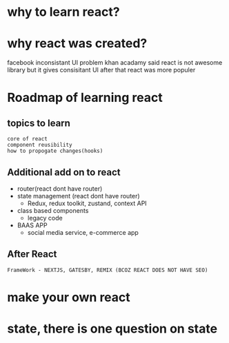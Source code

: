 # why to learn react?

# why react was created?
 facebook inconsistant UI problem
 khan acadamy said react is not awesome library but it gives consisitant UI
 after that react was more populer

# Roadmap of learning react

  ## topics to learn
    core of react
    component reusibility
    how to propogate changes(hooks)

  ## Additional add on to react
  * router(react dont have router)
  * state management (react dont have router)
    - Redux, redux toolkit, zustand, context API
  * class based components
    - legacy code
  * BAAS APP
    - social media service, e-commerce app

  ## After React
    FrameWork - NEXTJS, GATESBY, REMIX (BCOZ REACT DOES NOT HAVE SEO)

# make your own react
# state, there is one question on state
  









 